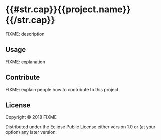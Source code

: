 # {{#str.cap}}{{project.name}}{{/str.cap}}

FIXME: description

## Usage

FIXME: explanation

## Contribute

FIXME: explain people how to contribute to this project.

## License

Copyright © 2018 FIXME

Distributed under the Eclipse Public License either version 1.0 or (at
your option) any later version.
